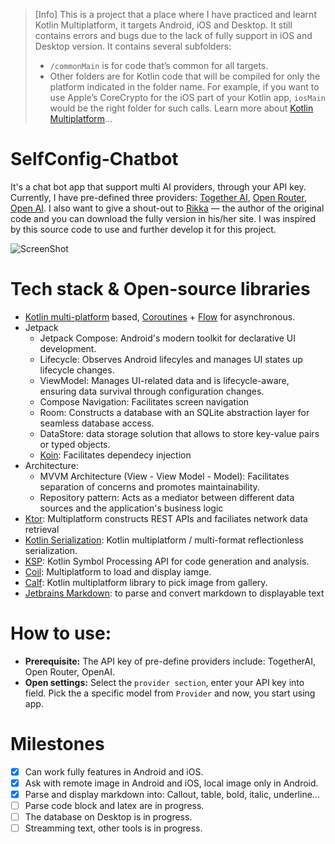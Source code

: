 >[Info] This is a project that a place where I have practiced and learnt Kotlin Multiplatform, it targets Android, iOS and Desktop.
> It still contains errors and bugs due to the lack of fully support in iOS and Desktop version.
> It contains several subfolders:
>  - `/commonMain` is for code that’s common for all targets.
>  - Other folders are for Kotlin code that will be compiled for only the platform indicated in the folder name.
    For example, if you want to use Apple’s CoreCrypto for the iOS part of your Kotlin app,
    `iosMain` would be the right folder for such calls.
> Learn more about [Kotlin Multiplatform](https://www.jetbrains.com/help/kotlin-multiplatform-dev/get-started.html)…


# SelfConfig-Chatbot 
It's a chat bot app that support multi AI providers, through your API key. Currently, I have pre-defined three providers: [Together AI](https://www.together.ai/), [Open Router](https://www.openrouter.ai), [Open AI](http://openai.com). 
I also want to give a shout-out to [Rikka](https://rikka-ai.com/) — the author of the original code and you can download the fully version in his/her site. I was inspired by this source code to use and further develop it for this project. 

![ScreenShot](previews/device-mockup_3x_postspark_2025-07-08_11-10-45.png)

# Tech stack & Open-source libraries
- [Kotlin multi-platform](https://kotlinlang.org/docs/multiplatform.html) based, [Coroutines](https://github.com/Kotlin/kotlinx.coroutines) + [Flow](https://kotlinlang.org/api/kotlinx.coroutines/kotlinx-coroutines-core/kotlinx.coroutines.flow/) for asynchronous.
- Jetpack
  - Jetpack Compose: Android's modern toolkit for declarative UI development.
  - Lifecycle: Observes Android lifecyles and manages UI states up lifecycle changes.
  - ViewModel: Manages UI-related data and is lifecycle-aware, ensuring data survival through configuration changes.
  - Compose Navigation: Facilitates screen navigation
  - Room: Constructs a database with an SQLite abstraction layer for seamless database access.
  - DataStore: data storage solution that allows to store key-value pairs or typed objects.
  - [Koin](https://insert-koin.io/): Facilitates dependecy injection
- Architecture:
  - MVVM Architecture (View - View Model - Model): Facilitates separation of concerns and promotes maintainability.
  - Repository pattern: Acts as a mediator between different data sources and the application's business logic
- [Ktor](https://ktor.io/): Multiplatform constructs REST APIs and faciliates network data retrieval
- [Kotlin Serialization](https://github.com/Kotlin/kotlinx.serialization): Kotlin multiplatform / multi-format reflectionless serialization.
- [KSP](https://github.com/google/ksp): Kotlin Symbol Processing API for code generation and analysis.
- [Coil](https://coil-kt.github.io/coil/compose): Multiplatform to load and display iamge.
- [Calf](https://github.com/MohamedRejeb/Calf): Kotlin multiplatform library to pick image from gallery.
- [Jetbrains Markdown](https://www.jetbrains.com/help/idea/markdown.html): to parse and convert markdown to displayable text

# How to use: 
- **Prerequisite:** The API key of pre-define providers include: TogetherAI, Open Router, OpenAI. 
- **Open settings:** Select the `provider section`, enter your API key into field. Pick the a specific model from `Provider` and now, you start using app. 

# Milestones 
- [x] Can work fully features in Android and iOS.
- [x] Ask with remote image in Android and iOS, local image only in Android.
- [x] Parse and display markdown into: Callout, table, bold, italic, underline...
- [ ] Parse code block and latex are in progress.
- [ ] The database on Desktop is in progress.
- [ ] Streamming text, other tools is in progress. 
